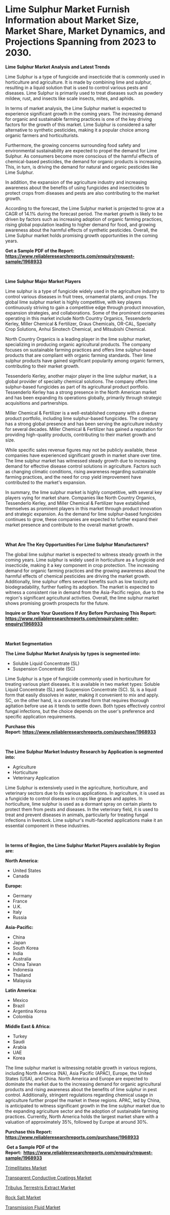 <p><h1>Lime Sulphur Market Furnish Information about Market Size, Market Share, Market Dynamics, and Projections Spanning from 2023 to 2030.</h1></p><p><strong>Lime Sulphur Market Analysis and Latest Trends</strong></p>
<p><p>Lime Sulphur is a type of fungicide and insecticide that is commonly used in horticulture and agriculture. It is made by combining lime and sulphur, resulting in a liquid solution that is used to control various pests and diseases. Lime Sulphur is primarily used to treat diseases such as powdery mildew, rust, and insects like scale insects, mites, and aphids.</p><p>In terms of market analysis, the Lime Sulphur market is expected to experience significant growth in the coming years. The increasing demand for organic and sustainable farming practices is one of the key driving factors for the growth of this market. Lime Sulphur is considered a safer alternative to synthetic pesticides, making it a popular choice among organic farmers and horticulturists.</p><p>Furthermore, the growing concerns surrounding food safety and environmental sustainability are expected to propel the demand for Lime Sulphur. As consumers become more conscious of the harmful effects of chemical-based pesticides, the demand for organic products is increasing. This, in turn, is driving the demand for natural and organic pesticides like Lime Sulphur.</p><p>In addition, the expansion of the agriculture industry and increasing awareness about the benefits of using fungicides and insecticides to protect crops from diseases and pests are also contributing to the market growth.</p><p>According to the forecast, the Lime Sulphur market is projected to grow at a CAGR of 14.1% during the forecast period. The market growth is likely to be driven by factors such as increasing adoption of organic farming practices, rising global population leading to higher demand for food, and growing awareness about the harmful effects of synthetic pesticides. Overall, the Lime Sulphur market holds promising growth opportunities in the coming years.</p></p>
<p><strong>Get a Sample PDF of the Report:&nbsp; <a href="https://www.reliableresearchreports.com/enquiry/request-sample/1968933">https://www.reliableresearchreports.com/enquiry/request-sample/1968933</a></strong></p>
<p>&nbsp;</p>
<p><strong>Lime Sulphur Major Market Players</strong></p>
<p><p>Lime sulphur is a type of fungicide widely used in the agriculture industry to control various diseases in fruit trees, ornamental plants, and crops. The global lime sulphur market is highly competitive, with key players continuously striving to gain a competitive edge through product innovation, expansion strategies, and collaborations. Some of the prominent companies operating in this market include North Country Organics, Tessenderlo Kerley, Miller Chemical & Fertilizer, Graus Chemicals, OR-CAL, Specialty Crop Solutions, Anhui Sinotech Chemical, and Mitsubishi Chemical.</p><p>North Country Organics is a leading player in the lime sulphur market, specializing in producing organic agricultural products. The company focuses on sustainable farming practices and offers lime sulphur-based products that are compliant with organic farming standards. Their lime sulphur products have gained significant popularity among organic farmers, contributing to their market growth.</p><p>Tessenderlo Kerley, another major player in the lime sulphur market, is a global provider of specialty chemical solutions. The company offers lime sulphur-based fungicides as part of its agricultural product portfolio. Tessenderlo Kerley has a strong presence in the North American market and has been expanding its operations globally, primarily through strategic acquisitions and partnerships.</p><p>Miller Chemical & Fertilizer is a well-established company with a diverse product portfolio, including lime sulphur-based fungicides. The company has a strong global presence and has been serving the agriculture industry for several decades. Miller Chemical & Fertilizer has gained a reputation for providing high-quality products, contributing to their market growth and size.</p><p>While specific sales revenue figures may not be publicly available, these companies have experienced significant growth in market share over time. The lime sulphur market has witnessed steady growth due to increasing demand for effective disease control solutions in agriculture. Factors such as changing climatic conditions, rising awareness regarding sustainable farming practices, and the need for crop yield improvement have contributed to the market's expansion.</p><p>In summary, the lime sulphur market is highly competitive, with several key players vying for market share. Companies like North Country Organics, Tessenderlo Kerley, and Miller Chemical & Fertilizer have established themselves as prominent players in this market through product innovation and strategic expansion. As the demand for lime sulphur-based fungicides continues to grow, these companies are expected to further expand their market presence and contribute to the overall market growth.</p></p>
<p>&nbsp;</p>
<p><strong>What Are The Key Opportunities For Lime Sulphur Manufacturers?</strong></p>
<p><p>The global lime sulphur market is expected to witness steady growth in the coming years. Lime sulphur is widely used in horticulture as a fungicide and insecticide, making it a key component in crop protection. The increasing demand for organic farming practices and the growing awareness about the harmful effects of chemical pesticides are driving the market growth. Additionally, lime sulphur offers several benefits such as low toxicity and biodegradability, further fueling its adoption. The market is expected to witness a consistent rise in demand from the Asia-Pacific region, due to the region's significant agricultural activities. Overall, the lime sulphur market shows promising growth prospects for the future.</p></p>
<p><strong>Inquire or Share Your Questions If Any Before Purchasing This Report: <a href="https://www.reliableresearchreports.com/enquiry/pre-order-enquiry/1968933">https://www.reliableresearchreports.com/enquiry/pre-order-enquiry/1968933</a></strong></p>
<p>&nbsp;</p>
<p><strong>Market Segmentation</strong></p>
<p><strong>The Lime Sulphur Market Analysis by types is segmented into:</strong></p>
<p><ul><li>Soluble Liquid Concentrate (SL)</li><li>Suspension Concentrate (SC)</li></ul></p>
<p><p>Lime Sulphur is a type of fungicide commonly used in horticulture for treating various plant diseases. It is available in two market types: Soluble Liquid Concentrate (SL) and Suspension Concentrate (SC). SL is a liquid form that easily dissolves in water, making it convenient to mix and apply. SC, on the other hand, is a concentrated form that requires thorough agitation before use as it tends to settle down. Both types effectively control fungal infections, but the choice depends on the user's preference and specific application requirements.</p></p>
<p><strong>Purchase this Report:&nbsp;<a href="https://www.reliableresearchreports.com/purchase/1968933">https://www.reliableresearchreports.com/purchase/1968933</a></strong></p>
<p>&nbsp;</p>
<p><strong>The Lime Sulphur Market Industry Research by Application is segmented into:</strong></p>
<p><ul><li>Agriculture</li><li>Horticulture</li><li>Veterinary Application</li></ul></p>
<p><p>Lime Sulphur is extensively used in the agriculture, horticulture, and veterinary sectors due to its various applications. In agriculture, it is used as a fungicide to control diseases in crops like grapes and apples. In horticulture, lime sulphur is used as a dormant spray on certain plants to protect them from pests and diseases. In the veterinary field, it is used to treat and prevent diseases in animals, particularly for treating fungal infections in livestock. Lime sulphur's multi-faceted applications make it an essential component in these industries.</p></p>
<p>&nbsp;</p>
<p><strong>In terms of Region, the Lime Sulphur Market Players available by Region are:</strong></p>
<p>
    <p> <strong> North America: </strong>
        <ul>
            <li>United States</li>
            <li>Canada</li>
        </ul>
        </p> 
    <p> <strong> Europe: </strong>
        <ul>
            <li>Germany</li>
            <li>France</li>
            <li>U.K.</li>
            <li>Italy</li>
            <li>Russia</li>
        </ul>
        </p> 
    <p> <strong> Asia-Pacific: </strong>
        <ul>
            <li>China</li>
            <li>Japan</li>
            <li>South Korea</li>
            <li>India</li>
            <li>Australia</li>
            <li>China Taiwan</li>
            <li>Indonesia</li>
            <li>Thailand</li>
            <li>Malaysia</li>
        </ul>
        </p> 
    <p> <strong> Latin America: </strong>
        <ul>
            <li>Mexico</li>
            <li>Brazil</li>
            <li>Argentina Korea</li>
            <li>Colombia</li>
        </ul>
        </p> 
    <p> <strong> Middle East & Africa: </strong>
        <ul>
            <li>Turkey</li>
            <li>Saudi</li>
            <li>Arabia</li>
            <li>UAE</li>
            <li>Korea</li>
        </ul>
    </p>
    </p>
<p><p>The lime sulphur market is witnessing notable growth in various regions, including North America (NA), Asia Pacific (APAC), Europe, the United States (USA), and China. North America and Europe are expected to dominate the market due to the increasing demand for organic agricultural products and rising awareness about the benefits of lime sulphur in pest control. Additionally, stringent regulations regarding chemical usage in agriculture further propel the market in these regions. APAC, led by China, is anticipated to witness significant growth in the lime sulphur market due to the expanding agriculture sector and the adoption of sustainable farming practices. Currently, North America holds the largest market share with a valuation of approximately 35%, followed by Europe at around 30%.</p></p>
<p><strong>Purchase this Report: <a href="https://www.reliableresearchreports.com/purchase/1968933">https://www.reliableresearchreports.com/purchase/1968933</a></strong></p>
<p>&nbsp;<strong>Get a Sample PDF of the Report:&nbsp;&nbsp;<a href="https://www.reliableresearchreports.com/enquiry/request-sample/1968933">https://www.reliableresearchreports.com/enquiry/request-sample/1968933</a></strong></p>
<p><strong></strong></p>
<p><p><a href="https://github.com/ChiragRP21/Market-Research-Report-List-2/blob/main/trimellitates-market.md">Trimellitates Market</a></p><p><a href="https://github.com/BryceTownsendr/Market-Research-Report-List-2/blob/main/transparent-conductive-coatings-market.md">Transparent Conductive Coatings Market</a></p><p><a href="https://github.com/ChiragRp1/Market-Research-Report-List-2/blob/main/tribulus-terrestris-extract-market.md">Tribulus Terrestris Extract Market</a></p><p><a href="https://github.com/Chiragrp22/Market-Research-Report-List-2/blob/main/rock-salt-market.md">Rock Salt Market</a></p><p><a href="https://github.com/WillieWoodard/Market-Research-Report-List-2/blob/main/transmission-fluid-market.md">Transmission Fluid Market</a></p></p>